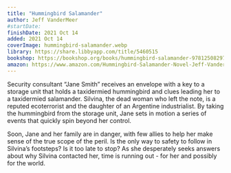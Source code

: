 ```yaml
---
title: "Hummingbird Salamander"
author: Jeff VanderMeer
#startDate:
finishDate: 2021 Oct 14
added: 2021 Oct 14
coverImage: hummingbird-salamander.webp
library: https://share.libbyapp.com/title/5460515
bookshop: https://bookshop.org/books/hummingbird-salamander-9781250829771/9781250829771
amazon: https://www.amazon.com/Hummingbird-Salamander-Novel-Jeff-VanderMeer/dp/
---
```


Security consultant “Jane Smith” receives an envelope with a key to a storage unit that holds a taxidermied hummingbird and clues leading her to a taxidermied salamander. Silvina, the dead woman who left the note, is a reputed ecoterrorist and the daughter of an Argentine industrialist. By taking the hummingbird from the storage unit, Jane sets in motion a series of events that quickly spin beyond her control.

Soon, Jane and her family are in danger, with few allies to help her make sense of the true scope of the peril. Is the only way to safety to follow in Silvina’s footsteps? Is it too late to stop? As she desperately seeks answers about why Silvina contacted her, time is running out - for her and possibly for the world.  
